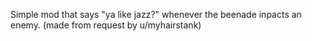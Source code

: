 Simple mod that says "ya like jazz?" whenever the beenade inpacts an enemy. (made from request by u/myhairstank)
